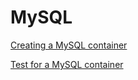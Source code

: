 # MySQL

<!--codeinclude-->
[Creating a MySQL container](../../modules/mysql/mysql.go)
<!--/codeinclude-->

<!--codeinclude-->
[Test for a MySQL container](../../modules/mysql/mysql_test.go)
<!--/codeinclude-->
